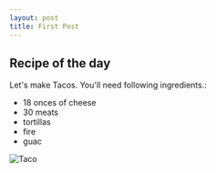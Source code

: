 ```yaml
---
layout: post
title: First Post
---
```


## Recipe of the day

Let's make Tacos. You'll need following ingredients.:

- 18 onces of cheese
- 30 meats
- tortillas
- fire
- guac

![Taco](http://www.tacobell.com/static_files/TacoBell/StaticAssets/images/food/foodtypes/slider_tacos_fiery_2013.png)
